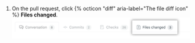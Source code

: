 1. On the pull request, click {% octicon "diff" aria-label="The file diff icon" %} **Files changed**.
  ![Files Changed tab](/assets/images/help/pull_requests/pull-request-tabs-changed-files.png)
